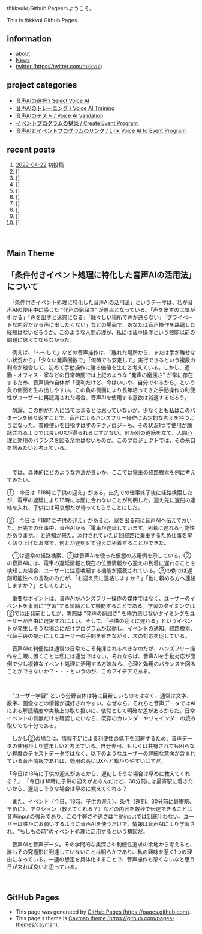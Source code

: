 thkkvuiのGithub Pagesへようこそ。

This is thkkvui Github Pages.

## **information**
- [about](https://thkkvui.github.io/about)
- [News](https://thkkvui.github.io/news)
- [twitter (https://twitter.com/thkkvui)](https://twitter.com/thkkvui)


## **project categories**
- [音声AIの選択 / Select Voice AI](https://thkkvui.github.io/select)
- [音声AIのトレーニング / Voice AI Training](https://thkkvui.github.io/training)
- [音声AIのテスト / Voice AI Validation](https://thkkvui.github.io/validation)
- [イベントプログラムの構築 / Create Event Program](https://thkkvui.github.io/event)
- [音声AIとイベントプログラムのリンク / Link Voice AI to Event Program](https://thkkvui.github.io/linker)


## **recent posts**
1. [2022-04-22](https://thkkvui.github.io/2022/04/22/first-post.html) 初投稿
2. []
3. []
4. []
5. []
6. []
7. []
8. []
9. []
10. []

&emsp;

## **Main Theme**
## **「条件付きイベント処理に特化した音声AIの活用法」について**

　「条件付きイベント処理に特化した音声AIの活用法」というテーマは、私が音声AIの使用中に感じた "発声の窮屈さ" が原点となっている。「声を出すのは気が引ける」「声を出すと迷惑になる」「騒々しい場所で声が通らない」「プライベートな内容だから声に出したくない」などの場面で、あなたは音声操作を躊躇した経験はないだろうか。このような人間心理が、私には音声操作という機能以前の問題に思えてならなかった。

　例えば、「〜〜して」などの音声操作は、「離れた場所から、または手が離せない状況から」「少ない発声回数で」「何時でも安定して」実行できるという複数の利点が融合して、初めて手動操作に勝る価値を生むと考えている。しかし、通勤・オフィス・家などの日常時間では上記のような "発声の窮屈さ" が常に存在するため、音声操作自体が「便利だけど、今はいいや、自分でやるから」という負の側面を生み出しやすい。この負の側面により長年培ってきた手動操作の利便性がユーザーに再認識された場合、音声AIを使用する意欲は減退するだろう。

　勿論、この例が万人に当てはまるとは思っていないが、少なくとも私はこのパターンを繰り返すことで、音声によるハンズフリー操作に否定的な考えを持つようになった。普段使いを目指すはずのテクノロジーも、その状況1つで使用が躊躇されるようでは良いUXが得られるはずがない。何か別の道筋を立て、人間心理と効用のバランスを図る余地はないものか。このプロジェクトでは、その糸口を掴みたいと考えている。

&emsp;

　では、具体的にどのような方法が良いか。ここでは電車の経路検索を例に考えてみたい。

①　今日は「18時に子供の迎え」がある。出先での仕事終了後に経路検索したが、電車の遅延により18時には間に合わないことが判明した。迎え先に遅刻の連絡を入れ、子供には可哀想だが待ってもらうことにした。

②　今日は「18時に子供の迎え」があると、家を出る前に音声AIへ伝えておいた。出先での仕事中、音声AIから「電車が遅延しています。到着に遅れる可能性があります。」と通知が来た。添付されていた迂回経路に乗車するため仕事を早く切り上げたお陰で、何とか遅刻せず迎えに到着することができた。

　①は通常の経路検索、②は音声AIを使った仮想の応用例を示している。②の音声AIには、電車の遅延情報と現在の位置情報から迎えの到着に遅れることを検知した場合、ユーザーに注意喚起する機能が搭載されている。②の例では遅刻可能性への言及のみだが、「お迎え先に連絡しますか？」「他に頼める方へ連絡しますか？」としてもよい。

　重要なポイントは、音声AIがハンズフリー操作の媒体ではなく、ユーザーのイベントを事前に"学習"する頭脳として機能することである。学習のタイミングは②では出発前としたが、実際は "発声の窮屈さ" を極力感じないタイミングをユーザーが自由に選択すればよい。そして、「子供の迎えに遅れる」というイベントが発生しそうな場合にだけプログラムが起動し、イベントの通知、経路検索、代替手段の提示によりユーザーの手間を省きながら、次の対応を促している。

　音声AIの利便性は通常の日常でこそ発揮されるべきなのだが、ハンズフリー操作を主眼に置くことは私には適当ではない。それならば、音声AIを手動対応が面倒で少し複雑なイベント処理に活用する方法なら、心理と効用のバランスを図ることができないか？・・・というのが、このアイデアである。

&emsp;

　"ユーザー学習" という分野自体は特に目新しいものではなく、通常は文字、数字、画像などの情報が選好されやすい。なぜなら、それらと音声データではAIによる解読精度や実務上の取り扱いに、依然として明確な差があるからだ。日常イベントの有無だけを確認したいなら、既存のカレンダーやリマインダーの読み取りでも十分である。

　しかし②の場合は、情報不足による利便性の低下を回避するため、音声データの使用がより望ましいと考えている。自分専用、もしくは共有されても困らない程度のテキストデータではなく、以下のようなユーザーの詳細な意向が含まれている音声情報であれば、効用の高いUXへと繋がりやすいはずだ。

「今日は18時に子供の迎えがあるから、遅刻しそうな場合は早めに教えてくれる？」
「今日は18時に子供の迎えがあるんだけど、30分前には最寄駅に着きたいから、遅刻しそうな場合は早めに教えてくれる？

　また、イベント（今日、18時、子供の迎え）、条件（遅刻、30分前に最寄駅、早めに）、アクション（教えてくれる？）などの内容を数秒で伝達できることは音声inputの強みであり、この手軽さや速さは手動inputでは到底叶わない。ユーザーは誰かにお願いするように音声AIを使うだけで、情報は音声AIにより学習され、"もしもの時"のイベント処理に活用するという構図だ。

　音声AIと音声データ。その学問的な奥深さや利便性追求の余地から考えると、誰もその究極形に到達していないことは明らかであり、私の興味を惹く1つの理由になっている。一連の想定を具体化することで、音声操作も悪くないなと思う日が来れば良いと思っている。

&emsp;

## **GitHub Pages**
- This page was generated by [GitHub Pages (https://pages.github.com)](https://pages.github.com).
- This page's theme is [Cayman theme (https://github.com/pages-themes/cayman)](https://github.com/pages-themes/cayman).
